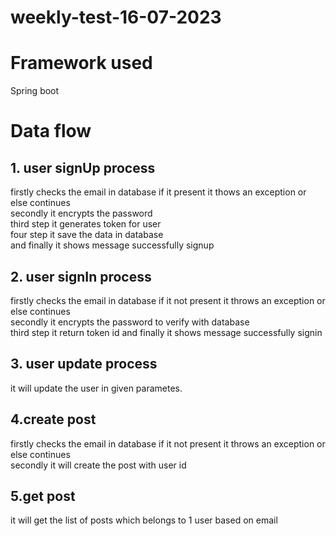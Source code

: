 # weekly-test-16-07-2023


# Framework used
Spring boot

# Data flow

## 1. user signUp process</br>
firstly checks the email in database if it present it thows an exception or else continues</br>
secondly it encrypts the password </br>
third step it generates token for user</br>
four step it save the data in database</br>
and finally it shows message successfully signup

## 2. user signIn process</br>
firstly checks the email in database if it not present it throws an exception or else continues </br>
secondly it encrypts the password to verify with database </br>
third step it return token id
and finally it shows message successfully signin

## 3. user update process</br>
it will update the user in given parametes.

## 4.create post</br>
firstly checks the email in database if it not present it throws an exception or else continues </br>
secondly it will create the post with user id

## 5.get post</br>
it will get the list of posts which belongs to 1 user based on email
